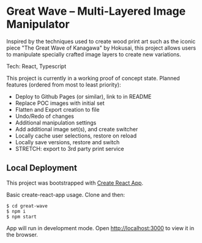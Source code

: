 # Great Wave – Multi-Layered Image Manipulator

Inspired by the techniques used to create wood print art such as the iconic piece "The Great Wave of Kanagawa" by Hokusai, this project allows users to manipulate specially crafted image layers to create new variations.

Tech: React, Typescript

This project is currently in a working proof of concept state. Planned features (ordered from most to least priority):
- Deploy to Github Pages (or similar), link to in README
- Replace POC images with initial set
- Flatten and Export creation to file
- Undo/Redo of changes
- Additional manipulation settings
- Add additional image set(s), and create switcher
- Locally cache user selections, restore on reload
- Locally save versions, restore and switch
- STRETCH: export to 3rd party print service



## Local Deployment

This project was bootstrapped with [Create React App](https://github.com/facebook/create-react-app).

Basic create-react-app usage. Clone and then:
```
$ cd great-wave
$ npm i
$ npm start
```
App will run in development mode. Open [http://localhost:3000](http://localhost:3000) to view it in the browser.

